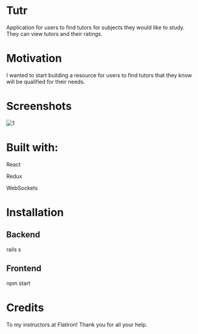 



# Tutr
Application for users to find tutors for subjects they would like to study. They can view tutors and their ratings. 

# Motivation
I wanted to start building a resource for users to find tutors that they know will be qualified for their needs. 

# Screenshots
![1](https://i.imgur.com/dpfHZSA.png)

# Built with:

React

Redux

WebSockets

# Installation

## Backend

rails s 

## Frontend

npm start

# Credits

To my instructors at Flatiron! Thank you for all your help.
